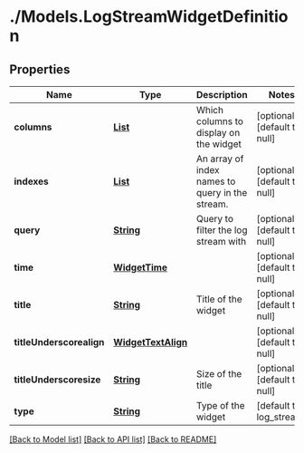 # ./Models.LogStreamWidgetDefinition
## Properties

Name | Type | Description | Notes
------------ | ------------- | ------------- | -------------
**columns** | [**List**][1] | Which columns to display on the widget | [optional] [default to null]
**indexes** | [**List**][1] | An array of index names to query in the stream. | [optional] [default to null]
**query** | [**String**][1] | Query to filter the log stream with | [optional] [default to null]
**time** | [**WidgetTime**][2] |  | [optional] [default to null]
**title** | [**String**][1] | Title of the widget | [optional] [default to null]
**titleUnderscorealign** | [**WidgetTextAlign**][3] |  | [optional] [default to null]
**titleUnderscoresize** | [**String**][1] | Size of the title | [optional] [default to null]
**type** | [**String**][1] | Type of the widget | [default to log_stream]

[[Back to Model list]][4] [[Back to API list]][5] [[Back to README]][6]

[1]: string.md
[2]: WidgetTime.md
[3]: WidgetTextAlign.md
[4]: ../README.md#documentation-for-models
[5]: ../README.md#documentation-for-api-endpoints
[6]: ../README.md
